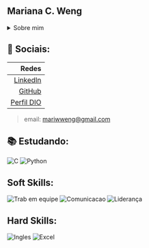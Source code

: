 
## Mariana C. Weng

<details> 
<summary> Sobre mim  </summary>
Olá! Eu sou a Mariana Calvão Weng, estudo Sistemas de Informação no IFSP - Câmpus São Paulo.

Estou procurando sempre aprender mais, por isso comecei esse Bootcamp. Tenho grande interesse em IA e Desenvolvimento backend.

</details>

## 👥 Sociais:
|  Redes |
|--:|
|[LinkedIn](https://www.linkedin.com/in/mariana-calvão-weng-80723337a)|
|[GitHub](https://github.com/marianaweng)|
|[Perfil DIO](https://www.dio.me/users/mariwweng)|      

> email: mariwweng@gmail.com

## 📚 Estudando:
![C](https://img.shields.io/badge/C-2B4A63?style=for-the-badge&logo=c&logoColor=white)
![Python](https://img.shields.io/badge/python-406D91?style=for-the-badge&logo=python&logoColor=ffdd54)

## Soft Skills:
![Trab em equipe](https://img.shields.io/badge/Trabalho_em_equipe-2B4A63?style)
![Comunicacao](https://img.shields.io/badge/Comunicação-406D91?style)
![Liderança](https://img.shields.io/badge/Liderança-2B4A63?style)
## Hard Skills:
![Ingles](https://img.shields.io/badge/Inglês-2B4A63?style)
![Excel](https://img.shields.io/badge/Excel/Pacote_Office-406D91?style)
